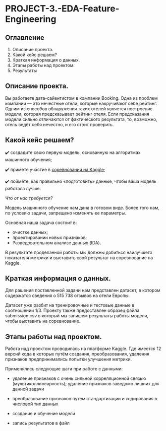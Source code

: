 # PROJECT-3.-EDA-Feature-Engineering

## Оглавление

1. Описание проекта.
2. Какой кейс решаем?
3. Краткая информация о данных.
4. Этапы работы над проектом.
5. Результаты

## Описание проекта.

Вы работаете дата-сайентистом в компании Booking. Одна из проблем компании — это нечестные отели, которые накручивают себе рейтинг. Одним из способов обнаружения таких отелей является построение модели, которая предсказывает рейтинг отеля. Если предсказания модели сильно отличаются от фактического результата, то, возможно, отель ведёт себя нечестно, и его стоит проверить.

## Какой кейс решаем?

✔️ создадите свою первую модель, основанную на алгоритмах машинного обучения;

✔️ примете участие в [соревновании на Kaggle](https://www.kaggle.com/code/aleksandrosip/project-3-eda-feature-engineering);

✔️ поймёте, как правильно «подготовить» данные, чтобы ваша модель работала лучше.

*Что от нас требуется?*

Модель машинного обучение нам дана в готовом виде. Более того нам, по условию задачи, запрещено изменять ее параметры.

Основная наша задача состоит в:
* очистке данных;
* проектировании новых признаков;
* Разведовательном анализе данных (IDA).

 В результате проделанной работы мы должны добиться наилучшего показателя метрики и выставить свой результат на соревнование на Kaggle.

## Краткая информация о данных.

Для рашения поставленной задачи нам представлен датасет, в котором содержатся сведения о 515 738 отзывов на отели Европы.

Датасет уже разбит на тренировочные и тестовые данные в соотношении 1/3. Проекту также предоставлен образец файла submission.csv в который мы запишем результаты работы модели, чтобы выставить на соревнование.

## Этапы работы над проектом.

Работа над проектом проводилась на платформе Kaggle. Где имеется 12 версий кода в которых путём создания, преобразования, удаления признаков предпринимались попытки улучшения метрики.

Применялись следующие шаги при работе с данными:

* удаление признаков с очень сильной корреляционной связью (мультиколлинеарность); удаление признаков заведомо лишних для данной задачи

* преобразование признаков путем стандартизации и кодирования в числовой тип данных

* создание и обучение модели

* запись результатов в файл

